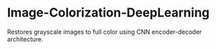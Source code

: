 # Image-Colorization-DeepLearning
Restores grayscale images to full color using CNN encoder-decoder architecture.
